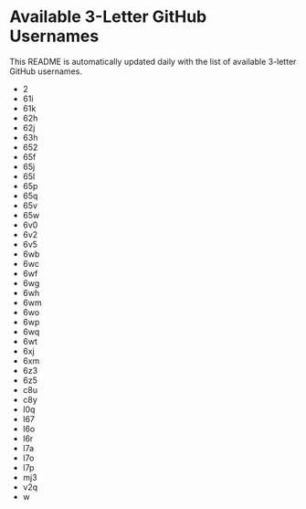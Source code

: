 # Available 3-Letter GitHub Usernames

This README is automatically updated daily with the list of available 3-letter GitHub usernames.

- 2
- 61i
- 61k
- 62h
- 62j
- 63h
- 652
- 65f
- 65j
- 65l
- 65p
- 65q
- 65v
- 65w
- 6v0
- 6v2
- 6v5
- 6wb
- 6wc
- 6wf
- 6wg
- 6wh
- 6wm
- 6wo
- 6wp
- 6wq
- 6wt
- 6xj
- 6xm
- 6z3
- 6z5
- c8u
- c8y
- l0q
- l67
- l6o
- l6r
- l7a
- l7o
- l7p
- mj3
- v2q
- w
